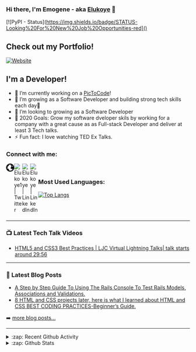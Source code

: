 ### Hi there, I'm Emogene - aka [Elukoye](https://elukoye.github.io/new_portfolio/) 👋

[![PyPI - Status](https://img.shields.io/badge/STATUS-Looking%20For%20New%20Job%20Opportunities-red]()

## Check out my Portfolio!

[![Website](https://img.shields.io/website?label=elukoye.github.io/new_portfolio/&style=for-the-badge&url=https%3A%2F%2Fcodestackr.com)](https://elukoye.github.io/new_portfolio/)

## I'm a Developer!

- 🔭 I’m currently working on a [PicToCode](https://adoring-meitner-cafe65.netlify.app/)!
- 🌱 I’m growing as a Software Developer and building strong tech skills each day🤣
- 👯 I’m looking to growing as a Software Developer
- 🥅 2020 Goals: Grow my software dveloper skils by working for a company with  a great cause as as Full-stack Developer and deliver at least 3 Tech talks.
- ⚡ Fun fact: I love watching TED Ex Talks.


### Connect with me:

[<img align="left" alt="elukoye'S webpage" width="22px" src="https://raw.githubusercontent.com/iconic/open-iconic/master/svg/globe.svg"/>](https://elukoye.github.io/new_portfolio/)
[<img align="left" alt="Elukoye1 | Twitter" width="22px" src="https://cdn.jsdelivr.net/npm/simple-icons@v3/icons/twitter.svg" />](https://twitter.com/Elukoye1)
[<img align="left" alt="Elukoye  | LinkedIn" width="22px" src="https://cdn.jsdelivr.net/npm/simple-icons@v3/icons/linkedin.svg" />](https://www.linkedin.com/in/elukoye/)
[<img align="left" alt="Elukoye  | LinkedIn" width="22px" src="https://cdn.jsdelivr.net/npm/simple-icons@v3/icons/medium.svg" />](https://medium.com/@lukoyedith)


<br />

### Most Used Languages:

[![Top Langs](https://github-readme-stats.vercel.app/api/top-langs/?username=Elukoye)](https://github.com/anuraghazra/github-readme-stats)


<br />
<br />

---

### 📺 Latest Tech Talk Videos

<!-- YOUTUBE:START -->
- [HTML5 and CSS3 Best Practices | LJC Virtual Lightning Talks| talk starts around 29:56](https://youtu.be/k0W8SvlfIM8)


---

### 📕 Latest Blog Posts

<!-- BLOG-POST-LIST:START -->
 - [A Step by Step Guide To Using The Rails Console To Test Rails Models, Associations and Validations.](https://medium.com/swlh/a-step-by-step-guide-to-using-the-rails-console-to-test-rails-models-associations-and-validations-986f4825aadf)
- [8 HTML and CSS projects later, here is what I learned about HTML and CSS BEST CODING PRACTICES-Beginner’s Guide.](https://medium.com/@lukoyedith/8-html-and-css-projects-later-here-is-what-i-learned-about-html-and-css-best-coding-9c186e67480) 

<!-- BLOG-POST-LIST:END -->

➡️ [more blog posts...](https://medium.com/@lukoyedith)

---

<details>
  <summary>:zap: Recent Github Activity</summary>
  
<!--START_SECTION:activity-->
1. 💪 Built PicToCode App in [Microverse first Hackathon](https://github.com/Elukoye/PicToCode)
2. 🗣 Contributed to [Awesome-Microverse-Student-Articles](https://github.com/Elukoye/Awesome-Microverse-Student-Articles)

<!--END_SECTION:activity-->

</details>

<details>
  <summary>:zap: Github Stats</summary>

 ![Anurag's github stats](https://github-readme-stats.vercel.app/api?username=Elukoye&show_icons=true&theme=tokyonight)

</details>


